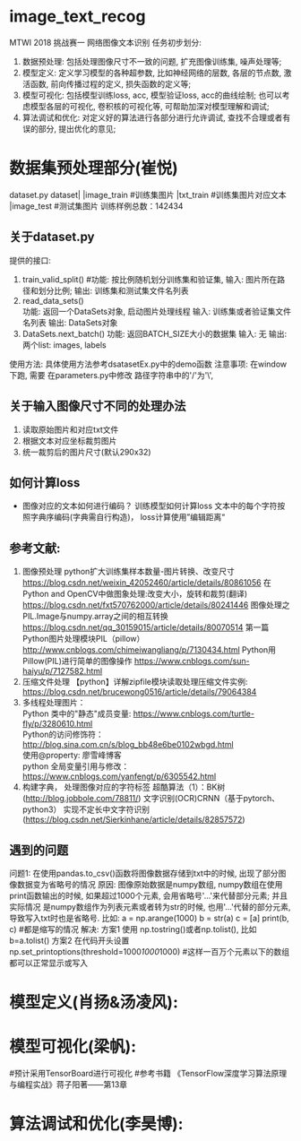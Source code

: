 # image_text_recog
MTWI 2018 挑战赛一 网络图像文本识别
任务初步划分:
1. 数据预处理: 包括处理图像尺寸不一致的问题, 扩充图像训练集, 噪声处理等;
2. 模型定义: 定义学习模型的各种超参数, 比如神经网络的层数, 各层的节点数, 激活函数, 前向传播过程的定义, 损失函数的定义等;
3. 模型可视化: 包括模型训练loss, acc, 模型验证loss, acc的曲线绘制; 也可以考虑模型各层的可视化, 卷积核的可视化等, 可帮助加深对模型理解和调试;
4. 算法调试和优化: 对定义好的算法进行各部分进行允许调试, 查找不合理或者有误的部分, 提出优化的意见;

# 数据集预处理部分(崔悦)
dataset.py
dataset|
        |image_train        #训练集图片
        |txt_train          #训练集图片对应文本
        <!-- |image_train_prod   #训练集图片进行分割后结果 -->
        <!-- |txt_train_prod     #训练集文本处理后结果 -->
        |image_test         #测试集图片
训练样例总数：142434
## 关于dataset.py
<!-- 需要加载的模块：opencv和math
主要功能：读取image_train和txt_train中的数据集， 根据提供的坐标对图片进行裁剪， 并输出对应的图片和文本
到img_train_prod和txt_train_prod； 
使用方法：
运行前可配置开启的线程数（默认线程数同计算机CPU数量)， 配置变量g_thread_count， 建议数量不超过cpu数量2倍
在终端输入：python dataset.py -->
提供的接口:
1. train_valid_split()      #功能: 按比例随机划分训练集和验证集, 输入: 图片所在路径和划分比例; 输出: 训练集和测试集文件名列表
2. read_data_sets()       
功能: 返回一个DataSets对象, 启动图片处理线程
输入: 训练集或者验证集文件名列表
输出: DataSets对象
3. DataSets.next_batch()
功能: 返回BATCH_SIZE大小的数据集
输入: 无
输出: 两个list: images, labels



使用方法:
具体使用方法参考dsatasetEx.py中的demo函数
注意事项: 在window下跑, 需要 在parameters.py中修改 路径字符串中的'/'为'\\',

## 关于输入图像尺寸不同的处理办法
<!-- - 方案1： 将图像按照给定的bounding box进行分割， 并分批存储到tfrecord，  
进行神经网络训练前，先读取tfrecord， 然后将图像还原， 进一步resize为统一的高度， 输入到crnn  -->
<!-- - 由于tensorflow与paddlepaddle不兼容， 所以将record做成与框架无关， 采用pandas追加式写txt -->
1. 读取原始图片和对应txt文件
2. 根据文本对应坐标裁剪图片
3. 统一裁剪后的图片尺寸(默认290x32)

## 如何计算loss
- 图像对应的文本如何进行编码？ 训练模型如何计算loss
文本中的每个字符按照字典序编码(字典需自行构造)， loss计算使用”编辑距离“

## 参考文献:  
1. 图像预处理
  python扩大训练集样本数量-图片转换、改变尺寸 https://blog.csdn.net/weixin_42052460/article/details/80861056 
  在Python and OpenCV中做图象处理:改变大小，旋转和裁剪(翻译)  https://blog.csdn.net/fxt570762000/article/details/80241446 
  图像处理之PIL.Image与numpy.array之间的相互转换 https://blog.csdn.net/qq_30159015/article/details/80070514
  第一篇 Python图片处理模块PIL（pillow） http://www.cnblogs.com/chimeiwangliang/p/7130434.html
  Python用Pillow(PIL)进行简单的图像操作 https://www.cnblogs.com/sun-haiyu/p/7127582.html
2. 压缩文件处理
  【python】详解zipfile模块读取处理压缩文件实例: https://blog.csdn.net/brucewong0516/article/details/79064384  
3. 多线程处理图片：  
    Python 类中的"静态"成员变量: https://www.cnblogs.com/turtle-fly/p/3280610.html  
    Python的访问修饰符： http://blog.sina.com.cn/s/blog_bb48e6be0102wbgd.html  
    使用@property: 廖雪峰博客  
    python 全局变量引用与修改： https://www.cnblogs.com/yanfengt/p/6305542.html  
4. 构建字典， 处理图像对应的字符标签
  超酷算法（1）：BK树(http://blog.jobbole.com/78811/)
  文字识别(OCR)CRNN（基于pytorch、python3） 实现不定长中文字符识别(https://blog.csdn.net/Sierkinhane/article/details/82857572)
## 遇到的问题
问题1: 在使用pandas.to_csv()函数将图像数据存储到txt中的时候, 出现了部分图像数据变为省略号的情况
原因: 图像原始数据是numpy数组, numpy数组在使用print函数输出的时候, 如果超过1000个元素, 会用省略号'...'来代替部分元素; 并且实际情况
是numpy数组作为列表元素或者转为str的时候, 也用'...'代替的部分元素, 导致写入txt时也是省略号.
比如: 
    a = np.arange(1000)
    b = str(a) 
    c = [a]
    print(b, c)     #都是缩写的情况
解决: 方案1 使用 np.tostring()或者np.tolist(), 比如 b=a.tolist()
方案2 在代码开头设置 np.set_printoptions(threshold=1000*1000*1000) #这样一百万个元素以下的数组都可以正常显示或写入
# 模型定义(肖扬&汤凌风):

# 模型可视化(梁帆):
#预计采用TensorBoard进行可视化
#参考书籍
《TensorFlow深度学习算法原理与编程实战》蒋子阳著——第13章
# 算法调试和优化(李昊博):






